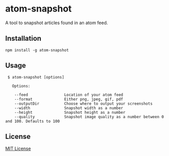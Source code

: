 # atom-snapshot

A tool to snapshot articles found in an atom feed.

## Installation

```
npm install -g atom-snapshot
```

## Usage

```
 $ atom-snapshot [options]

   Options:

    --feed                Location of your atom feed
    --format              Either png, jpeg, gif, pdf
    --outputDir           Choose where to output your screenshots
    --width               Snapshot width as a number
    --height              Snapshot height as a number
    --quality             Snapshot image quality as a number between 0 and 100. Defaults to 100
```

## License

[MIT License](http://en.wikipedia.org/wiki/MIT_License)
